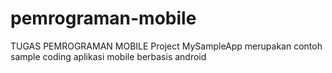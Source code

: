 # pemrograman-mobile
TUGAS PEMROGRAMAN MOBILE 
Project MySampleApp merupakan contoh sample coding aplikasi mobile berbasis android 
